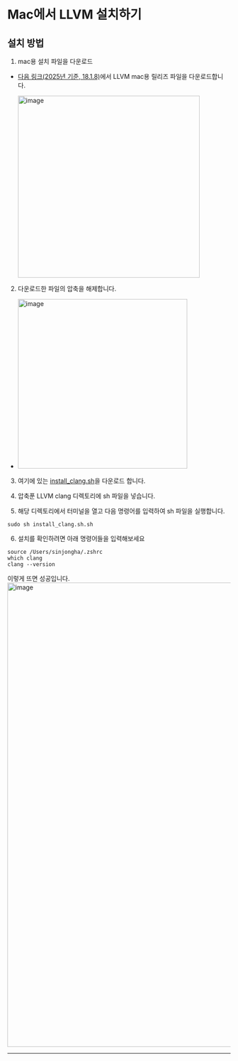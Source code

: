 # Mac에서 LLVM 설치하기

## 설치 방법

1. mac용 설치 파일을 다운로드
 
- [다음 링크(2025년 기준, 18.1.8)](https://github.com/llvm/llvm-project/releases/tag/llvmorg-18.1.8)에서 LLVM mac용 릴리즈 파일을 다운로드합니다.

  <img width="410" alt="image" src="https://github.com/user-attachments/assets/f822a826-929c-4a1a-833e-db05a526b364" />

2. 다운로드한 파일의 압축을 해제합니다.

  - <img width="382" alt="image" src="https://github.com/user-attachments/assets/e786f79e-a8aa-4f20-bd68-9f13134a3462" />

3. 여기에 있는 [install_clang.sh](https://github.com/twglhk/pocu-wiki/blob/main/comp2200/macOS_clang_install/install_clang.sh)을 다운로드 합니다.

4. 압축푼 LLVM clang 디렉토리에 sh 파일을 넣습니다.

5. 해당 디렉토리에서 터미널을 열고 다음 명령어를 입력하여 sh 파일을 실행합니다.

  ```
  sudo sh install_clang.sh.sh
  ```

6. 설치를 확인하려면 아래 명령어들을 입력해보세요

  ```
  source /Users/sinjongha/.zshrc
  which clang
  clang --version
  ```
 
  이렇게 뜨면 성공입니다.
<img width="1046" alt="image" src="https://github.com/user-attachments/assets/35e08d91-ef97-41c9-986e-18c6504abd73" />


---
